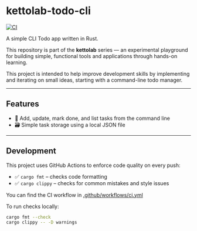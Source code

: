 # kettolab-todo-cli

[![CI](https://github.com/urotanketto/kettolab-todo-cli/actions/workflows/ci.yml/badge.svg)](https://github.com/urotanketto/kettolab-todo-cli/actions/workflows/ci.yml)

A simple CLI Todo app written in Rust.

This repository is part of the **kettolab** series — an experimental playground for building simple, functional tools and applications through hands-on learning.

This project is intended to help improve development skills by implementing and iterating on small ideas, starting with a command-line todo manager.

---

## Features

- 📝 Add, update, mark done, and list tasks from the command line
- 🗃 Simple task storage using a local JSON file

---

## Development

This project uses GitHub Actions to enforce code quality on every push:

- ✅ `cargo fmt` – checks code formatting
- ✅ `cargo clippy` – checks for common mistakes and style issues

You can find the CI workflow in [.github/workflows/ci.yml](.github/workflows/ci.yml)

To run checks locally:

```bash
cargo fmt --check
cargo clippy -- -D warnings
```

